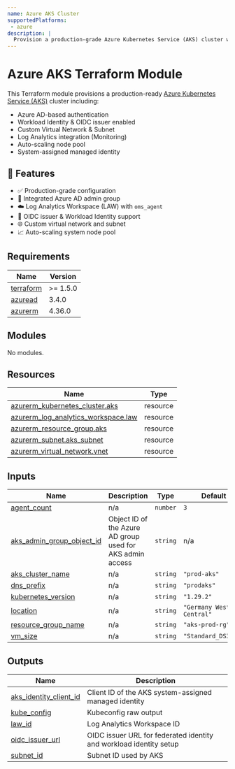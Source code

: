 ```yaml
---
name: Azure AKS Cluster
supportedPlatforms:
 - azure
description: |
  Provision a production-grade Azure Kubernetes Service (AKS) cluster with Azure AD, OIDC, Workload Identity, Log Analytics and custom VNet using Terraform."
---
```


# Azure AKS Terraform Module

This Terraform module provisions a production-ready [Azure Kubernetes Service (AKS)](https://learn.microsoft.com/en-us/azure/aks/) cluster including:

- Azure AD-based authentication
- Workload Identity & OIDC issuer enabled
- Custom Virtual Network & Subnet
- Log Analytics integration (Monitoring)
- Auto-scaling node pool
- System-assigned managed identity

## 🚀 Features

- ✅ Production-grade configuration
- 🔐 Integrated Azure AD admin group
- ☁️ Log Analytics Workspace (LAW) with `oms_agent`
- 🧠 OIDC issuer & Workload Identity support
- 🌐 Custom virtual network and subnet
- 📈 Auto-scaling system node pool

<!-- BEGIN_TF_DOCS -->
## Requirements

| Name | Version |
|------|---------|
| <a name="requirement_terraform"></a> [terraform](#requirement\_terraform) | >= 1.5.0 |
| <a name="requirement_azuread"></a> [azuread](#requirement\_azuread) | 3.4.0 |
| <a name="requirement_azurerm"></a> [azurerm](#requirement\_azurerm) | 4.36.0 |

## Modules

No modules.

## Resources

| Name | Type |
|------|------|
| [azurerm_kubernetes_cluster.aks](https://registry.terraform.io/providers/hashicorp/azurerm/4.36.0/docs/resources/kubernetes_cluster) | resource |
| [azurerm_log_analytics_workspace.law](https://registry.terraform.io/providers/hashicorp/azurerm/4.36.0/docs/resources/log_analytics_workspace) | resource |
| [azurerm_resource_group.aks](https://registry.terraform.io/providers/hashicorp/azurerm/4.36.0/docs/resources/resource_group) | resource |
| [azurerm_subnet.aks_subnet](https://registry.terraform.io/providers/hashicorp/azurerm/4.36.0/docs/resources/subnet) | resource |
| [azurerm_virtual_network.vnet](https://registry.terraform.io/providers/hashicorp/azurerm/4.36.0/docs/resources/virtual_network) | resource |

## Inputs

| Name | Description | Type | Default | Required |
|------|-------------|------|---------|:--------:|
| <a name="input_agent_count"></a> [agent\_count](#input\_agent\_count) | n/a | `number` | `3` | no |
| <a name="input_aks_admin_group_object_id"></a> [aks\_admin\_group\_object\_id](#input\_aks\_admin\_group\_object\_id) | Object ID of the Azure AD group used for AKS admin access | `string` | n/a | yes |
| <a name="input_aks_cluster_name"></a> [aks\_cluster\_name](#input\_aks\_cluster\_name) | n/a | `string` | `"prod-aks"` | no |
| <a name="input_dns_prefix"></a> [dns\_prefix](#input\_dns\_prefix) | n/a | `string` | `"prodaks"` | no |
| <a name="input_kubernetes_version"></a> [kubernetes\_version](#input\_kubernetes\_version) | n/a | `string` | `"1.29.2"` | no |
| <a name="input_location"></a> [location](#input\_location) | n/a | `string` | `"Germany West Central"` | no |
| <a name="input_resource_group_name"></a> [resource\_group\_name](#input\_resource\_group\_name) | n/a | `string` | `"aks-prod-rg"` | no |
| <a name="input_vm_size"></a> [vm\_size](#input\_vm\_size) | n/a | `string` | `"Standard_DS3_v2"` | no |

## Outputs

| Name | Description |
|------|-------------|
| <a name="output_aks_identity_client_id"></a> [aks\_identity\_client\_id](#output\_aks\_identity\_client\_id) | Client ID of the AKS system-assigned managed identity |
| <a name="output_kube_config"></a> [kube\_config](#output\_kube\_config) | Kubeconfig raw output |
| <a name="output_law_id"></a> [law\_id](#output\_law\_id) | Log Analytics Workspace ID |
| <a name="output_oidc_issuer_url"></a> [oidc\_issuer\_url](#output\_oidc\_issuer\_url) | OIDC issuer URL for federated identity and workload identity setup |
| <a name="output_subnet_id"></a> [subnet\_id](#output\_subnet\_id) | Subnet ID used by AKS |
<!-- END_TF_DOCS -->
